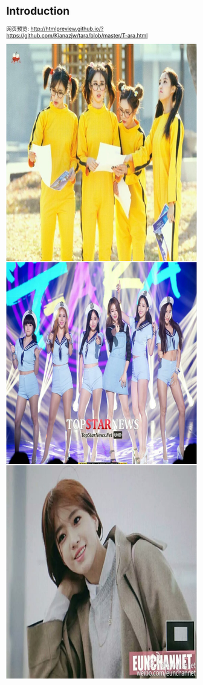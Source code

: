 # Introduction
网页预览: http://htmlpreview.github.io/?https://github.com/Kianazjw/tara/blob/master/T-ara.html

<img src="/images/1.jpg" width="800" height="574"/>
<img src="/images/2.jpg" width="800" height="534"/>
<img src="/images/3.jpeg" width="800" height="564"/>
